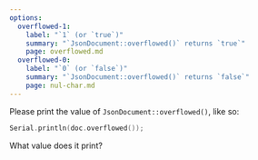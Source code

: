 ```yaml
---
options:
  overflowed-1:
    label: "`1` (or `true`)"
    summary: "`JsonDocument::overflowed()` returns `true`"
    page: overflowed.md
  overflowed-0:
    label: "`0` (or `false`)"
    summary: "`JsonDocument::overflowed()` returns `false`"
    page: nul-char.md
---
```


Please print the value of `JsonDocument::overflowed()`, like so:

```c++
Serial.println(doc.overflowed());
```

What value does it print?
